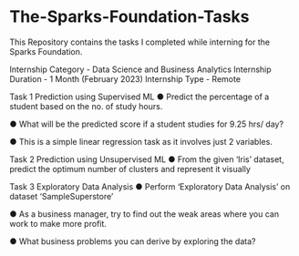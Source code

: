 # The-Sparks-Foundation-Tasks
This Repository contains the tasks I completed while interning for the Sparks Foundation.

Internship Category - Data Science and Business Analytics
Internship Duration - 1 Month (February 2023)
Internship Type - Remote

Task 1
Prediction using Supervised ML
● Predict the percentage of a student based on the no. of study hours.

● What will be the predicted score if a student studies for 9.25 hrs/ day?

● This is a simple linear regression task as it involves just 2 variables.

Task 2
Prediction using Unsupervised ML
● From the given ‘Iris’ dataset, predict the optimum number of clusters and represent it visually

Task 3
Exploratory Data Analysis
● Perform ‘Exploratory Data Analysis’ on dataset ‘SampleSuperstore’

● As a business manager, try to find out the weak areas where you can work to make more profit.

● What business problems you can derive by exploring the data?



